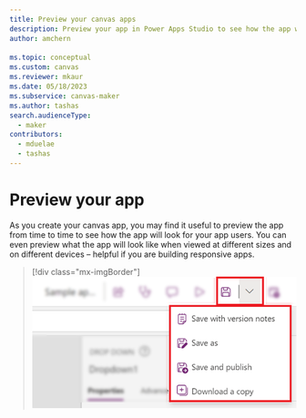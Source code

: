 ```yaml
---
title: Preview your canvas apps
description: Preview your app in Power Apps Studio to see how the app will look for your app users.
author: amchern

ms.topic: conceptual
ms.custom: canvas
ms.reviewer: mkaur
ms.date: 05/18/2023
ms.subservice: canvas-maker
ms.author: tashas
search.audienceType: 
  - maker
contributors:
  - mduelae
  - tashas
---
```

# Preview your app

As you create your canvas app, you may find it useful to preview the app from time to time to see how the app will look for your app users. You can even preview what the app will look like when viewed at different sizes and on different devices – helpful if you are building responsive apps.  


> [!div class="mx-imgBorder"] 
> ![Studio save options.](media/studio/pa-studio-save-options.png)
